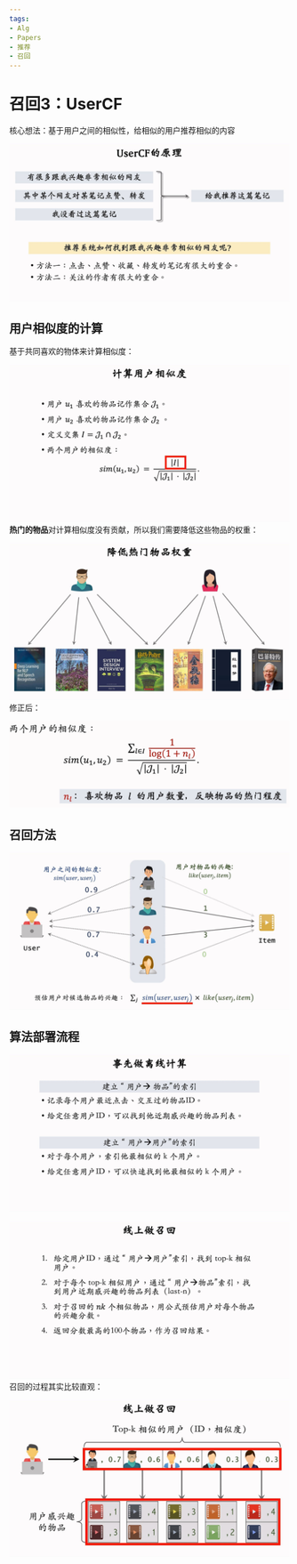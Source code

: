 ```yaml
---
tags:
- Alg
- Papers
- 推荐
- 召回
---
```


# 召回3：UserCF

核心想法：基于用户之间的相似性，给相似的用户推荐相似的内容

![IMAGE_1752401236141](assets/IMAGE_1752401236141.png)

## 用户相似度的计算

基于共同喜欢的物体来计算相似度：

![IMAGE_1752401432354](assets/IMAGE_1752401432354.png)
**热门的物品**对计算相似度没有贡献，所以我们需要降低这些物品的权重：

![IMAGE_1752401469843](assets/IMAGE_1752401469843.png)
修正后：

![IMAGE_1752401564696](assets/IMAGE_1752401564696.png)

## 召回方法

![IMAGE_1752401308959](assets/IMAGE_1752401308959.png)

## 算法部署流程

![IMAGE_1752401716986](assets/IMAGE_1752401716986.png)

![IMAGE_1752401811029](assets/IMAGE_1752401811029.png)
召回的过程其实比较直观：

![IMAGE_1752401904815](assets/IMAGE_1752401904815.png)

